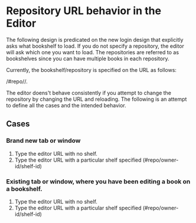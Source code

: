 # Repository URL behavior in the Editor

The following design is predicated on the new login design that explicitly asks what bookshelf to load. 
If you do not specify a repository, the editor will ask which one you want to load. The repositories are referred
to as bookshelves since you can have multiple books in each repository.

Currently, the bookshelf/repository is specified on the URL as follows:

<editor>/#repo/<github-id>/<github-repository-id>.

The editor doens't behave consistently if you attempt to change the repository by changing the URL and reloading. The
following is an attempt to define all the cases and the intended behavior.

## Cases

### Brand new tab or window
1. Type the editor URL with no shelf. 
2. Type the editor URL with a particular shelf specified (#repo/owner-id/shelf-id)

### Existing tab or window, where you have been editing a book on a bookshelf.
1. Type the editor URL with no shelf. 
2. Type the editor URL with a particular shelf specified (#repo/owner-id/shelf-id)
